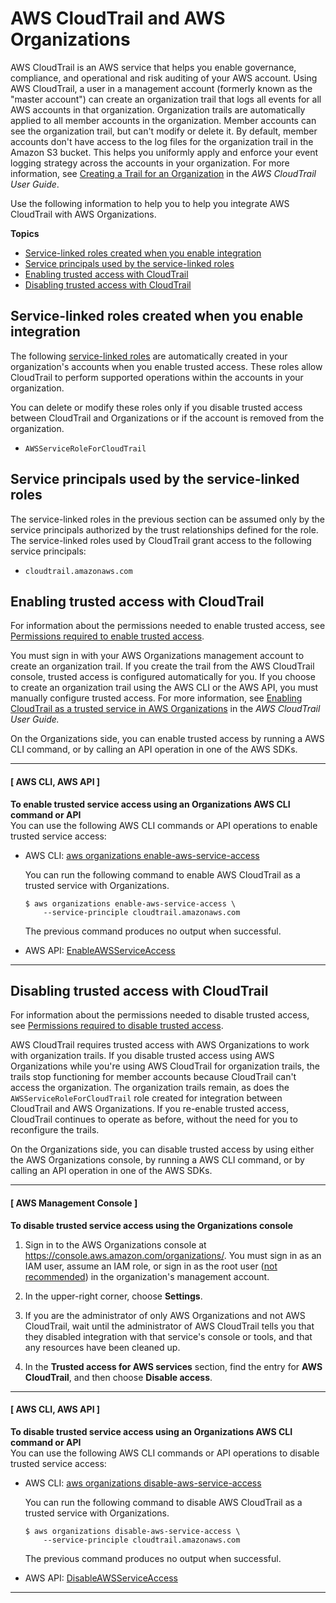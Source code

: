 # AWS CloudTrail and AWS Organizations<a name="services-that-can-integrate-cloudtrail"></a>

AWS CloudTrail is an AWS service that helps you enable governance, compliance, and operational and risk auditing of your AWS account\. Using AWS CloudTrail, a user in a management account \(formerly known as the "master account"\) can create an organization trail that logs all events for all AWS accounts in that organization\. Organization trails are automatically applied to all member accounts in the organization\. Member accounts can see the organization trail, but can't modify or delete it\. By default, member accounts don't have access to the log files for the organization trail in the Amazon S3 bucket\. This helps you uniformly apply and enforce your event logging strategy across the accounts in your organization\. For more information, see [ Creating a Trail for an Organization](https://docs.aws.amazon.com/awscloudtrail/latest/userguide/creating-trail-organization.html) in the *AWS CloudTrail User Guide*\. 

Use the following information to help you to help you integrate AWS CloudTrail with AWS Organizations\.

**Topics**
+ [Service\-linked roles created when you enable integration](#integrate-enable-slr-cloudtrail)
+ [Service principals used by the service\-linked roles](#integrate-enable-svcprin-cloudtrail)
+ [Enabling trusted access with CloudTrail](#integrate-enable-ta-cloudtrail)
+ [Disabling trusted access with CloudTrail](#integrate-disable-ta-cloudtrail)

## Service\-linked roles created when you enable integration<a name="integrate-enable-slr-cloudtrail"></a>

The following [service\-linked roles](https://docs.aws.amazon.com/IAM/latest/UserGuide/using-service-linked-roles.html) are automatically created in your organization's accounts when you enable trusted access\. These roles allow CloudTrail to perform supported operations within the accounts in your organization\.

You can delete or modify these roles only if you disable trusted access between CloudTrail and Organizations or if the account is removed from the organization\.
+ `AWSServiceRoleForCloudTrail`

## Service principals used by the service\-linked roles<a name="integrate-enable-svcprin-cloudtrail"></a>

The service\-linked roles in the previous section can be assumed only by the service principals authorized by the trust relationships defined for the role\. The service\-linked roles used by CloudTrail grant access to the following service principals:
+ `cloudtrail.amazonaws.com`

## Enabling trusted access with CloudTrail<a name="integrate-enable-ta-cloudtrail"></a>

For information about the permissions needed to enable trusted access, see [Permissions required to enable trusted access](orgs_integrate_services.md#orgs_trusted_access_perms)\.

You must sign in with your AWS Organizations management account to create an organization trail\. If you create the trail from the AWS CloudTrail console, trusted access is configured automatically for you\. If you choose to create an organization trail using the AWS CLI or the AWS API, you must manually configure trusted access\. For more information, see [ Enabling CloudTrail as a trusted service in AWS Organizations](https://docs.aws.amazon.com/awscloudtrail/latest/userguide/cloudtrail-create-and-update-an-organizational-trail-by-using-the-aws-cli.html#cloudtrail-create-organization-trail-by-using-the-cli-enable-trusted-service) in the *AWS CloudTrail User Guide\.*

On the Organizations side, you can enable trusted access by running a AWS CLI command, or by calling an API operation in one of the AWS SDKs\.

------
#### [ AWS CLI, AWS API ]

**To enable trusted service access using an Organizations AWS CLI command or API**  
You can use the following AWS CLI commands or API operations to enable trusted service access:
+ AWS CLI: [aws organizations enable\-aws\-service\-access](https://docs.aws.amazon.com/cli/latest/reference/organizations/enable-aws-service-access.html)

  You can run the following command to enable AWS CloudTrail as a trusted service with Organizations\.

  ```
  $ aws organizations enable-aws-service-access \
      --service-principle cloudtrail.amazonaws.com
  ```

  The previous command produces no output when successful\.
+ AWS API: [EnableAWSServiceAccess](https://docs.aws.amazon.com/organizations/latest/APIReference/API_EnableAWSServiceAccess.html)

------

## Disabling trusted access with CloudTrail<a name="integrate-disable-ta-cloudtrail"></a>

For information about the permissions needed to disable trusted access, see [Permissions required to disable trusted access](orgs_integrate_services.md#orgs_trusted_access_disable_perms)\.

AWS CloudTrail requires trusted access with AWS Organizations to work with organization trails\. If you disable trusted access using AWS Organizations while you're using AWS CloudTrail for organization trails, the trails stop functioning for member accounts because CloudTrail can't access the organization\. The organization trails remain, as does the `AWSServiceRoleForCloudTrail` role created for integration between CloudTrail and AWS Organizations\. If you re\-enable trusted access, CloudTrail continues to operate as before, without the need for you to reconfigure the trails\.

On the Organizations side, you can disable trusted access by using either the AWS Organizations console, by running a AWS CLI command, or by calling an API operation in one of the AWS SDKs\.

------
#### [ AWS Management Console ]

**To disable trusted service access using the Organizations console**

1. Sign in to the AWS Organizations console at [https://console\.aws\.amazon\.com/organizations/](https://console.aws.amazon.com/organizations/)\. You must sign in as an IAM user, assume an IAM role, or sign in as the root user \([not recommended](https://docs.aws.amazon.com/IAM/latest/UserGuide/best-practices.html#lock-away-credentials)\) in the organization's management account\. 

1. In the upper\-right corner, choose **Settings**\.

1. If you are the administrator of only AWS Organizations and not AWS CloudTrail, wait until the administrator of AWS CloudTrail tells you that they disabled integration with that service's console or tools, and that any resources have been cleaned up\.

1. In the **Trusted access for AWS services** section, find the entry for **AWS CloudTrail**, and then choose **Disable access**\.

------
#### [ AWS CLI, AWS API ]

**To disable trusted service access using an Organizations AWS CLI command or API**  
You can use the following AWS CLI commands or API operations to disable trusted service access:
+ AWS CLI: [aws organizations disable\-aws\-service\-access](https://docs.aws.amazon.com/cli/latest/reference/organizations/disable-aws-service-access.html)

  You can run the following command to disable AWS CloudTrail as a trusted service with Organizations\.

  ```
  $ aws organizations disable-aws-service-access \
      --service-principle cloudtrail.amazonaws.com
  ```

  The previous command produces no output when successful\.
+ AWS API: [DisableAWSServiceAccess](https://docs.aws.amazon.com/organizations/latest/APIReference/API_DisableAWSServiceAccess.html)

------